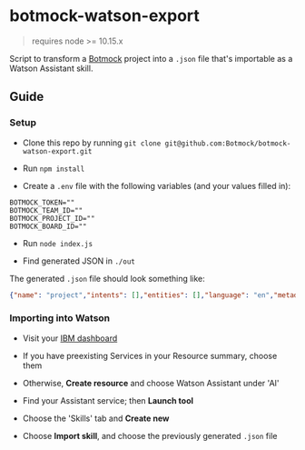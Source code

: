 # botmock-watson-export

> requires node >= 10.15.x

Script to transform a [Botmock](https://botmock.com) project into a `.json` file that's importable as a Watson Assistant skill.

## Guide

### Setup

* Clone this repo by running `git clone git@github.com:Botmock/botmock-watson-export.git`

* Run `npm install`

* Create a `.env` file with the following variables (and your values filled in):

```console
BOTMOCK_TOKEN=""
BOTMOCK_TEAM_ID=""
BOTMOCK_PROJECT_ID=""
BOTMOCK_BOARD_ID=""
```

* Run `node index.js`

* Find generated JSON in `./out`

The generated `.json` file should look something like:

```json
{"name": "project","intents": [],"entities": [],"language": "en","metadata": {},"description": "","dialog_nodes": [],"workspace_id": "","counterexamples": [],"learning_opt_out": false,"status": "Non Existent"}
```

### Importing into Watson

* Visit your [IBM dashboard](https://cloud.ibm.com)

* If you have preexisting Services in your Resource summary, choose them

* Otherwise, **Create resource** and choose Watson Assistant under 'AI'

* Find your Assistant service; then **Launch tool**

* Choose the 'Skills' tab and **Create new**

* Choose **Import skill**, and choose the previously generated `.json` file

